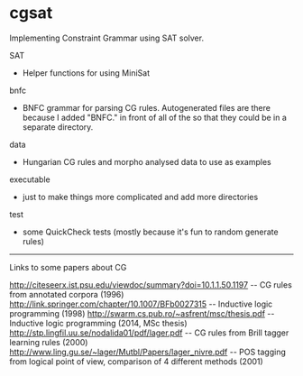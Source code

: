 cgsat
=====

Implementing Constraint Grammar using SAT solver.

SAT 
  - Helper functions for using MiniSat

bnfc
  - BNFC grammar for parsing CG rules. Autogenerated files are there because I added "BNFC." in front of all of the so that they could be in a separate directory.

data
  - Hungarian CG rules and morpho analysed data to use as examples

executable
  - just to make things more complicated and add more directories

test
  - some QuickCheck tests (mostly because it's fun to random generate rules)


------------------------

Links to some papers about CG


http://citeseerx.ist.psu.edu/viewdoc/summary?doi=10.1.1.50.1197 -- CG rules from annotated corpora (1996) 
http://link.springer.com/chapter/10.1007/BFb0027315             -- Inductive logic programming (1998)
http://swarm.cs.pub.ro/~asfrent/msc/thesis.pdf                  -- Inductive logic programming (2014, MSc thesis)
http://stp.lingfil.uu.se/nodalida01/pdf/lager.pdf               -- CG rules from Brill tagger learning rules (2000)
http://www.ling.gu.se/~lager/Mutbl/Papers/lager_nivre.pdf       -- POS tagging from logical point of view, comparison of 4 different methods (2001)
        


